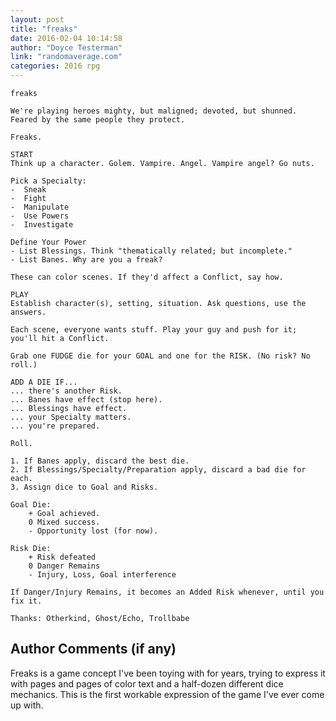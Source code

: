 ```yaml
---
layout: post
title: "freaks"
date: 2016-02-04 10:14:58
author: "Doyce Testerman"
link: "randomaverage.com"
categories: 2016 rpg
---
```

```
freaks

We're playing heroes mighty, but maligned; devoted, but shunned. Feared by the same people they protect.

Freaks.

START
Think up a character. Golem. Vampire. Angel. Vampire angel? Go nuts.

Pick a Specialty:
-  Sneak
-  Fight
-  Manipulate
-  Use Powers
-  Investigate

Define Your Power
- List Blessings. Think "thematically related; but incomplete."
- List Banes. Why are you a freak?

These can color scenes. If they'd affect a Conflict, say how.

PLAY
Establish character(s), setting, situation. Ask questions, use the answers.

Each scene, everyone wants stuff. Play your guy and push for it; you'll hit a Conflict.

Grab one FUDGE die for your GOAL and one for the RISK. (No risk? No roll.)

ADD A DIE IF...  
... there's another Risk.  
... Banes have effect (stop here).  
... Blessings have effect.  
... your Specialty matters.  
... you're prepared.

Roll.

1. If Banes apply, discard the best die.
2. If Blessings/Specialty/Preparation apply, discard a bad die for each.
3. Assign dice to Goal and Risks.

Goal Die:  
    + Goal achieved.  
    0 Mixed success.  
    - Opportunity lost (for now).  

Risk Die:  
    + Risk defeated  
    0 Danger Remains  
    - Injury, Loss, Goal interference

If Danger/Injury Remains, it becomes an Added Risk whenever, until you fix it.

Thanks: Otherkind, Ghost/Echo, Trollbabe
```
## Author Comments (if any)

Freaks is a game concept I've been toying with for years, trying to express it with pages and pages of color text and a half-dozen different dice mechanics. This is the first workable expression of the game I've ever come up with.
